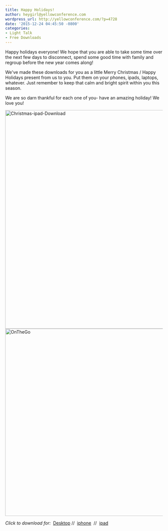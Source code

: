 ```yaml
---
title: Happy Holidays!
author: heygirl@yellowconference.com
wordpress_url: http://yellowconference.com/?p=4728
date: '2015-12-24 04:45:50 -0800'
categories:
- Light Talk
- Free Downloads
---
```

<p>Happy holidays everyone! We hope that you are able to take some time over the next few days to disconnect, spend some good time with family and regroup before the new year comes along!</p>
<p>We've made these downloads for you as a little Merry Christmas / Happy Holidays present from us to you. Put them on your phones, ipads, laptops, whatever. Just remember to keep that calm and bright spirit within you this season.</p>
<p>We are so darn thankful for each one of you- have an amazing holiday! We love you!</p>
<p><a href="http://yellowconference.com/wp-content/uploads/2015/12/Christmas-ipad-Download.jpg"><img class="aligncenter wp-image-4730" src="http://yellowconference.com/wp-content/uploads/2015/12/Christmas-ipad-Download.jpg" alt="Christmas-ipad-Download" width="700" height="700" /></a><a href="http://yellowconference.com/wp-content/uploads/2015/12/OnTheGo.jpg"><img class="aligncenter size-full wp-image-4732" src="http://yellowconference.com/wp-content/uploads/2015/12/OnTheGo.jpg" alt="OnTheGo" width="700" height="600" /></a></p>
<p><em>Click to download for:</em> &nbsp;<a href="http://yellowconference.com/wp-content/uploads/2015/12/Christmas-Desktop-Download.jpg" target="_blank">Desktop</a> // &nbsp;<a href="http://yellowconference.com/wp-content/uploads/2015/12/Christmas-iphone-Download.jpg" target="_blank">iphone</a> &nbsp;// &nbsp;<a href="http://yellowconference.com/wp-content/uploads/2015/12/Christmas-ipad-Download.jpg" target="_blank">ipad</a></p>
